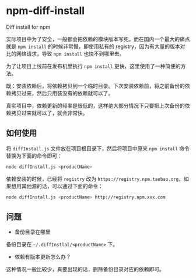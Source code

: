 # npm-diff-install

Diff install for npm

实际项目中为了安全，一般都会把依赖的模块版本写死。而在国内一个最大的痛点就是 `npm install` 的时候非常慢，即使用私有的 registry，因为有大量的版本对比的网络请求，导致 `npm install` 也快不到哪里去。

为了让项目上线前在发布机里执行 `npm install` 更快，这里使用了一种简便的方法。

既：安装依赖后，将依赖拷贝到一个临时目录。下次安装依赖前，将之前备份的依赖拷贝过来，然后只用装没有的依赖就可以了。

真实项目中，依赖更新的频率是很低的，这样绝大部分情况下只要把上次备份的依赖拷贝过来就可以了，就会非常快。

## 如何使用

将 `diffInstall.js` 文件放在项目根目录下，然后将项目中原来 `npm install` 命令替换为下面的命令即可：

```sh
node diffInstall.js <productName>
```

依赖安装的时候，已经将 `registry` 改为 `https://registry.npm.taobao.org`，如果想用其他源的话，可以通过下面的命令：

```sh
node diffInstall.js <productName> http://registry.npm.xxx.com
```


## 问题

* 备份目录在哪里

备份目录在 `~/.diffInstlal/<productName>` 下。

* 依赖有版本更新怎么办？

这种情况一般比较少，真要出现的话，删除备份目录对应的依赖即可。


